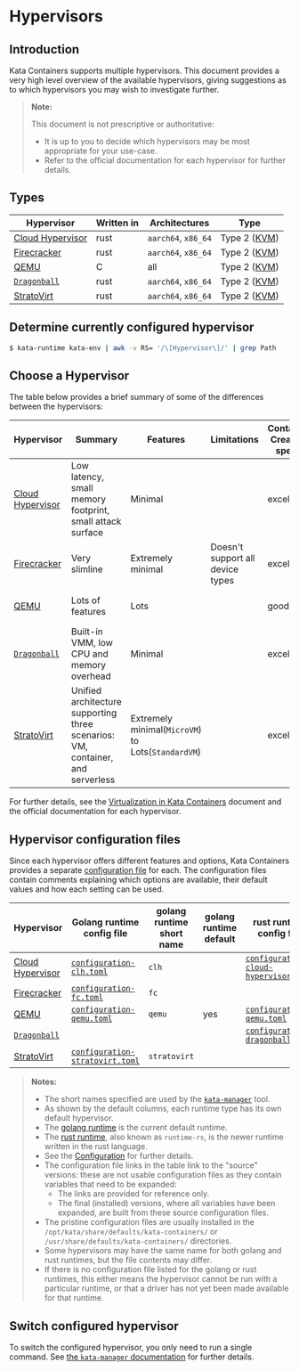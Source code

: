 # Hypervisors

## Introduction

Kata Containers supports multiple hypervisors. This document provides a very
high level overview of the available hypervisors, giving suggestions as to
which hypervisors you may wish to investigate further.

> **Note:**
>
> This document is not prescriptive or authoritative:
>
> - It is up to you to decide which hypervisors may be most appropriate for
>   your use-case.
> - Refer to the official documentation for each hypervisor for further details.

## Types

| Hypervisor | Written in | Architectures | Type |
|-|-|-|-|
|[Cloud Hypervisor] | rust | `aarch64`, `x86_64` | Type 2 ([KVM]) |
|[Firecracker] | rust | `aarch64`, `x86_64` | Type 2 ([KVM]) |
|[QEMU] | C | all | Type 2 ([KVM]) | `configuration-qemu.toml` |
|[`Dragonball`] | rust | `aarch64`, `x86_64` | Type 2 ([KVM]) |
|[StratoVirt] | rust | `aarch64`, `x86_64` | Type 2 ([KVM]) |

## Determine currently configured hypervisor

```bash
$ kata-runtime kata-env | awk -v RS= '/\[Hypervisor\]/' | grep Path
```

## Choose a Hypervisor

The table below provides a brief summary of some of the differences between
the hypervisors:

| Hypervisor | Summary | Features | Limitations | Container Creation speed | Memory density | Use cases | Comment |
|-|-|-|-|-|-|-|-|
|[Cloud Hypervisor] | Low latency, small memory footprint, small attack surface | Minimal | | excellent | excellent | High performance modern cloud workloads | |
|[Firecracker] | Very slimline | Extremely minimal | Doesn't support all device types | excellent | excellent | Serverless / FaaS | |
|[QEMU] | Lots of features | Lots | | good | good | Good option for most users | |
|[`Dragonball`] | Built-in VMM,  low CPU and memory overhead| Minimal | | excellent | excellent | Optimized for most container workloads | `out-of-the-box` Kata Containers experience |
|[StratoVirt] | Unified architecture supporting three scenarios: VM, container, and serverless | Extremely minimal(`MicroVM`) to Lots(`StandardVM`) | | excellent | excellent | Common container workloads | `StandardVM` type of StratoVirt for Kata is under development |

For further details, see the [Virtualization in Kata Containers](design/virtualization.md) document and the official documentation for each hypervisor.

## Hypervisor configuration files

Since each hypervisor offers different features and options, Kata Containers
provides a separate
[configuration file](../src/runtime/README.md#configuration)
for each. The configuration files contain comments explaining which options
are available, their default values and how each setting can be used.

| Hypervisor | Golang runtime config file | golang runtime short name | golang runtime default | rust runtime config file | rust runtime short name | rust runtime default |
|-|-|-|-|-|-|-|
| [Cloud Hypervisor] | [`configuration-clh.toml`](../src/runtime/config/configuration-clh.toml.in) | `clh` | | [`configuration-cloud-hypervisor.toml`](../src/runtime-rs/config/configuration-cloud-hypervisor.toml.in) | `cloud-hypervisor` | |
| [Firecracker] | [`configuration-fc.toml`](../src/runtime/config/configuration-fc.toml.in) | `fc` | | | | |
| [QEMU] | [`configuration-qemu.toml`](../src/runtime/config/configuration-qemu.toml.in) | `qemu` | yes | [`configuration-qemu.toml`](../src/runtime-rs/config/configuration-qemu-runtime-rs.toml.in) | `qemu` | |
| [`Dragonball`] | | | | [`configuration-dragonball.toml`](../src/runtime-rs/config/configuration-dragonball.toml.in) | `dragonball` | yes |
| [StratoVirt] | [`configuration-stratovirt.toml`](../src/runtime/config/configuration-stratovirt.toml.in) | `stratovirt` | | | | |

> **Notes:**
>
> - The short names specified are used by the [`kata-manager`](../utils/README.md) tool.
> - As shown by the default columns, each runtime type has its own default hypervisor.
> - The [golang runtime](../src/runtime) is the current default runtime.
> - The [rust runtime](../src/runtime-rs), also known as `runtime-rs`,
>   is the newer runtime written in the rust language.
> - See the [Configuration](../README.md#configuration) for further details.
> - The configuration file links in the table link to the "source"
>   versions: these are not usable configuration files as they contain
>   variables that need to be expanded:
>   - The links are provided for reference only.
>   - The final (installed) versions, where all variables have been
>     expanded, are built from these source configuration files.
> - The pristine configuration files are usually installed in the
>   `/opt/kata/share/defaults/kata-containers/` or
>   `/usr/share/defaults/kata-containers/` directories.
> - Some hypervisors may have the same name for both golang and rust
>   runtimes, but the file contents may differ.
> - If there is no configuration file listed for the golang or
>   rust runtimes, this either means the hypervisor cannot be run with
>   a particular runtime, or that a driver has not yet been made
>   available for that runtime.

## Switch configured hypervisor

To switch the configured hypervisor, you only need to run a single command.
See [the `kata-manager` documentation](../utils/README.md#choose-a-hypervisor) for further details.

[Cloud Hypervisor]: https://github.com/cloud-hypervisor/cloud-hypervisor
[Firecracker]: https://github.com/firecracker-microvm/firecracker
[KVM]: https://en.wikipedia.org/wiki/Kernel-based_Virtual_Machine
[QEMU]: http://www.qemu-project.org
[`Dragonball`]: https://github.com/kata-containers/kata-containers/blob/main/src/dragonball
[StratoVirt]: https://gitee.com/openeuler/stratovirt
